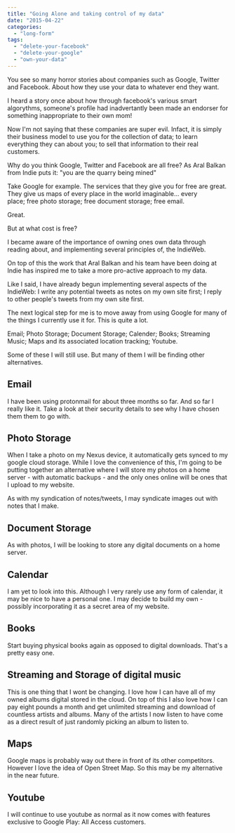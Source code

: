 ```yaml
---
title: "Going Alone and taking control of my data"
date: "2015-04-22"
categories: 
  - "long-form"
tags: 
  - "delete-your-facebook"
  - "delete-your-google"
  - "own-your-data"
---
```


You see so many horror stories about companies such as Google, Twitter and Facebook. About how they use your data to whatever end they want.

I heard a story once about how through facebook's various smart algorythms, someone's profile had inadvertantly been made an endorser for something inappropriate to their own mom!

Now I'm not saying that these companies are super evil. Infact, it is simply their business model to use you for the collection of data; to learn everything they can about you; to sell that information to their real customers.

Why do you think Google, Twitter and Facebook are all free? As Aral Balkan from Indie puts it: "you are the quarry being mined"

Take Google for example. The services that they give you for free are great. They give us maps of every place in the world imaginable... every place; free photo storage; free document storage; free email. 

Great.

But at what cost is free?

I became aware of the importance of owning ones own data through reading about, and implementing several principles of, the IndieWeb.

On top of this the work that Aral Balkan and his team have been doing at Indie has inspired me to take a more pro-active approach to my data.

Like I said, I have already begun implementing several aspects of the IndieWeb: I write any potential tweets as notes on my own site first; I reply to other people's tweets from my own site first.

The next logical step for me is to move away from using Google for many of the things I currently use it for. This is quite a lot.

Email; Photo Storage; Document Storage; Calender; Books; Streaming Music; Maps and its associated location tracking; Youtube.

Some of these I will still use. But many of them I will be finding other alternatives.

## Email

I have been using protonmail for about three months so far. And so far I really like it. Take a look at their security details to see why I have chosen them them to go with.

## Photo Storage

When I take a photo on my Nexus device, it automatically gets synced to my google cloud storage. While I love the convenience of this, I'm going to be putting together an alternative where I will store my photos on a home server - with automatic backups - and the only ones online will be ones that I upload to my website.

As with my syndication of notes/tweets, I may syndicate images out with notes that I make.

## Document Storage

As with photos, I will be looking to store any digital documents on a home server.

## Calendar

I am yet to look into this. Although I very rarely use any form of calendar, it may be nice to have a personal one. I may decide to build my own - possibly incorporating it as a secret area of my website.

## Books

Start buying physical books again as opposed to digital downloads. That's a pretty easy one.

## Streaming and Storage of digital music

This is one thing that I wont be changing. I love how I can have all of my owned albums digital stored in the cloud. On top of this I also love how I can pay eight pounds a month and get unlimited streaming and download of countless artists and albums. Many of the artists I now listen to have come as a direct result of just randomly picking an album to listen to.

## Maps

Google maps is probably way out there in front of its other competitors. However I love the idea of Open Street Map. So this may be my alternative in the near future.

## Youtube

I will continue to use youtube as normal as it now comes with features exclusive to Google Play: All Access customers.
